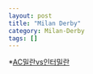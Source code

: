 ```yaml
---
layout: post
title: "Milan Derby"
category: Milan-Derby
tags: []
---
```


*[AC밀란vs인터밀란](http://serviceapi.nmv.naver.com/flash/convertIframeTag.nhn?vid=9058AE9590B0D03A7478D96DB910E8E5A921&outKey=V1262f01708cf849a65cbc322b72e29a43cbbc60080b58db89577c322b72e29a43cbb&width=720&height=438)
